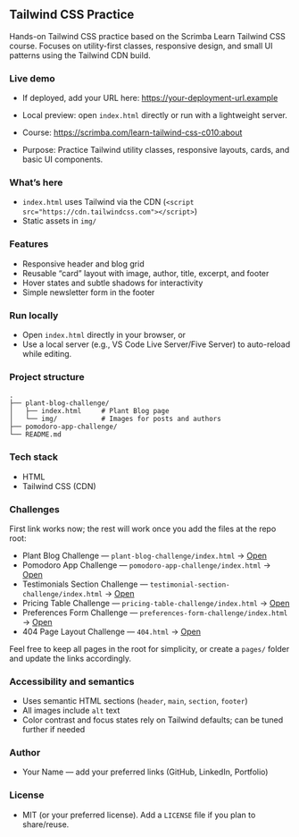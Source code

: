 ## Tailwind CSS Practice

Hands-on Tailwind CSS practice based on the Scrimba Learn Tailwind CSS course. Focuses on utility-first classes, responsive design, and small UI patterns using the Tailwind CDN build.

### Live demo

- If deployed, add your URL here: https://your-deployment-url.example
- Local preview: open `index.html` directly or run with a lightweight server.

- Course: https://scrimba.com/learn-tailwind-css-c010:about
- Purpose: Practice Tailwind utility classes, responsive layouts, cards, and basic UI components.

### What’s here

- `index.html` uses Tailwind via the CDN (`<script src="https://cdn.tailwindcss.com"></script>`)
- Static assets in `img/`

### Features

- Responsive header and blog grid
- Reusable “card” layout with image, author, title, excerpt, and footer
- Hover states and subtle shadows for interactivity
- Simple newsletter form in the footer

### Run locally

- Open `index.html` directly in your browser, or
- Use a local server (e.g., VS Code Live Server/Five Server) to auto-reload while editing.

### Project structure

```
.
├── plant-blog-challenge/
│   ├── index.html     # Plant Blog page
│   └── img/           # Images for posts and authors
├── pomodoro-app-challenge/
└── README.md
```

### Tech stack

- HTML
- Tailwind CSS (CDN)

### Challenges

First link works now; the rest will work once you add the files at the repo root:

- Plant Blog Challenge — `plant-blog-challenge/index.html` → [Open](https://ajkendal.github.io/tailwind-work/plant-blog-challenge)
- Pomodoro App Challenge — `pomodoro-app-challenge/index.html` → [Open](https://ajkendal.github.io/tailwind-work/pomodoro-app-challenge)
- Testimonials Section Challenge — `testimonial-section-challenge/index.html` → [Open](https://ajkendal.github.io/tailwind-work/testimonial-section-challenge)
- Pricing Table Challenge — `pricing-table-challenge/index.html` → [Open](https://ajkendal.github.io/tailwind-work/pricing-table-challenge)
- Preferences Form Challenge — `preferences-form-challenge/index.html` → [Open](https://ajkendal.github.io/tailwind-work/preferences-form-challenge)
- 404 Page Layout Challenge — `404.html` → [Open](./404.html)

Feel free to keep all pages in the root for simplicity, or create a `pages/` folder and update the links accordingly.

### Accessibility and semantics

- Uses semantic HTML sections (`header`, `main`, `section`, `footer`)
- All images include `alt` text
- Color contrast and focus states rely on Tailwind defaults; can be tuned further if needed

### Author

- Your Name — add your preferred links (GitHub, LinkedIn, Portfolio)

### License

- MIT (or your preferred license). Add a `LICENSE` file if you plan to share/reuse.

